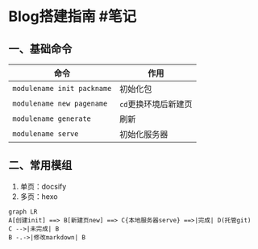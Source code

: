 # Blog搭建指南 #笔记

## 一、基础命令

| 命令                       | 作用         |
| -------------------------- | ------------ |
| `modulename init packname` | 初始化包     |
| `modulename new pagename`  | `cd`更换环境后新建页       |
| `modulename generate`      | 刷新         |
| `modulename serve`         | 初始化服务器 |

## 二、常用模组

1. 单页：docsify
2. 多页：hexo

```mermaid
graph LR
A[创建init] ==> B[新建页new] ==> C{本地服务器serve} ==>|完成| D(托管git)
C -->|未完成| B
B -.->|修改markdown| B
```
